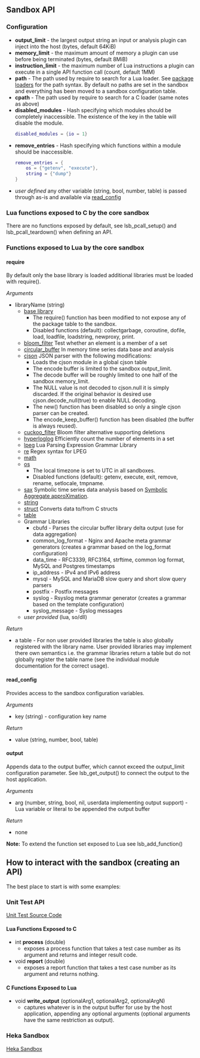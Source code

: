 Sandbox API
-----------

### Configuration

* **output_limit** - the largest output string an input or analysis plugin can inject into the host (bytes, default 64KiB)
* **memory_limit** - the maximum amount of memory a plugin can use before being terminated (bytes, default 8MiB)
* **instruction_limit** - the maximum number of Lua instructions a plugin can execute in a single API function call (count, default 1MM)
* **path** - The path used by require to search for a Lua loader. See [package loaders](http://www.lua.org/manual/5.1/manual.html#pdf-package.loaders)
  for the path syntax.  By default no paths are set in the sandbox and everything has been moved to a sandbox configuration table.
* **cpath** - The path used by require to search for a C loader (same notes as above)
* **disabled_modules** - Hash specifying which modules should be completely inaccessible.  The existence of the key in the table will
  disable the module.
  ```lua
  disabled_modules = {io = 1}
  ```
* **remove_entries** - Hash specifying which functions within a module should be inaccessible.
    ```lua
    remove_entries = {
        os = {"getenv", "execute"},
        string = {"dump"}
    }
    ```
* *user defined*  any other variable (string, bool, number, table) is passed through as-is and available via [read_config](#read_config)

### Lua functions exposed to C by the core sandbox

There are no functions exposed by default, see lsb_pcall_setup() and
lsb_pcall_teardown() when defining an API.

### Functions exposed to Lua by the core sandbox

#### require

By default only the base library is loaded additional libraries must be loaded with require().

*Arguments*

- libraryName (string)
  - [base library](http://www.lua.org/manual/5.1/manual.html#5.1)
    - The require() function has been modified to not expose any of the package table to the sandbox.
    - Disabled functions (default): collectgarbage, coroutine, dofile, load, loadfile, loadstring, newproxy, print.
  - [bloom_filter](https://github.com/mozilla-services/lua_bloom_filter/blob/master/README.md) Test whether an element is a member of a set
  - [circular_buffer](https://github.com/mozilla-services/lua_circular_buffer/blob/master/README.md) In memory time series data base and analysis
  - [cjson](http://www.kyne.com.au/~mark/software/lua-cjson-manual.html) JSON parser with the following modifications:
    - Loads the cjson module in a global cjson table
    - The encode buffer is limited to the sandbox output_limit.
    - The decode buffer will be roughly limited to one half of the sandbox memory_limit.
    - The NULL value is not decoded to cjson.null it is simply discarded.
      If the original behavior is desired use cjson.decode_null(true) to enable NULL decoding.
    - The new() function has been disabled so only a single cjson parser can be created.
    - The encode_keep_buffer() function has been disabled (the buffer is always reused).
  - [cuckoo_filter](https://github.com/mozilla-services/lua_cuckoo_filter/blob/master/README.md) Bloom filter alternative supporting deletions
  - [hyperloglog](https://github.com/mozilla-services/lua_hyperloglog/blob/master/README.md) Efficiently count the number of elements in a set 
  - [lpeg](http://www.inf.puc-rio.br/~roberto/lpeg/lpeg.html) Lua Parsing Expression Grammar Library
  - [re](http://www.inf.puc-rio.br/~roberto/lpeg/re.html) Regex syntax for LPEG
  - [math](http://www.lua.org/manual/5.1/manual.html#5.6)
  - [os](http://www.lua.org/manual/5.1/manual.html#5.8)
    - The local timezone is set to UTC in all sandboxes.
    - Disabled functions (default): getenv, execute, exit, remove, rename, setlocale, tmpname.
  - [sax](https://github.com/trink/symtseries/blob/master/README.md) Symbolic time series data analysis based on
    [Symbolic Aggregate approXimation](http://www.cs.ucr.edu/~eamonn/SAX.pdf).
  - [string](http://www.lua.org/manual/5.1/manual.html#5.4)
  - [struct](http://www.inf.puc-rio.br/~roberto/struct/) Converts data to/from C structs
  - [table](http://www.lua.org/manual/5.1/manual.html#5.5)
  - Grammar Libraries
    - cbufd - Parses the circular buffer library delta output (use for data aggregation)
    - common_log_format - Nginx and Apache meta grammar generators (creates a grammar based on the log_format configuration)
    - data_time - RFC3339, RFC3164, strftime, common log format, MySQL and Postgres timestamps
    - ip_address - IPv4 and IPv6 address
    - mysql - MySQL and MariaDB slow query and short slow query parsers
    - postfix - Postfix messages
    - syslog - Rsyslog meta grammar generator (creates a grammar based on the template configuration)
    - syslog_message - Syslog messages
  - _user provided_ (lua, so/dll)

*Return*
- a table - For non user provided libraries the table is also globally registered
    with the library name.  User provided libraries may implement there own semantics
    i.e. the grammar libraries return a table but do not globally register the table name
    (see the individual module documentation for the correct usage).

#### read_config

Provides access to the sandbox configuration variables.

*Arguments*
* key (string) - configuration key name

*Return*
* value (string, number, bool, table)

#### output
Appends  data to the output buffer, which cannot exceed the output_limit
configuration parameter. See lsb_get_output() to connect the output to the
host application.

*Arguments*
- arg (number, string, bool, nil, userdata implementing output support) - Lua 
  variable or literal to be appended the output buffer

*Return*
- none

**Note:** To extend the function set exposed to Lua see lsb_add_function()

## How to interact with the sandbox (creating an API)

The best place to start is with some examples:

### Unit Test API

[Unit Test Source Code](../src/test/test_luasandbox.c)

#### Lua Functions Exposed to C

- int **process** (double)
    - exposes a process function that takes a test case number as its argument and returns and integer result code.
- void **report** (double)
    - exposes a report function that takes a test case number as its argument and returns nothing.

#### C Functions Exposed to Lua

- void **write_output** (optionalArg1, optionalArg2, optionalArgN)
    - captures whatever is in the output buffer for use by the host application, appending any optional arguments
    (optional arguments have the same restriction as output).

### Heka Sandbox

[Heka Sandbox](heka/index.html)


